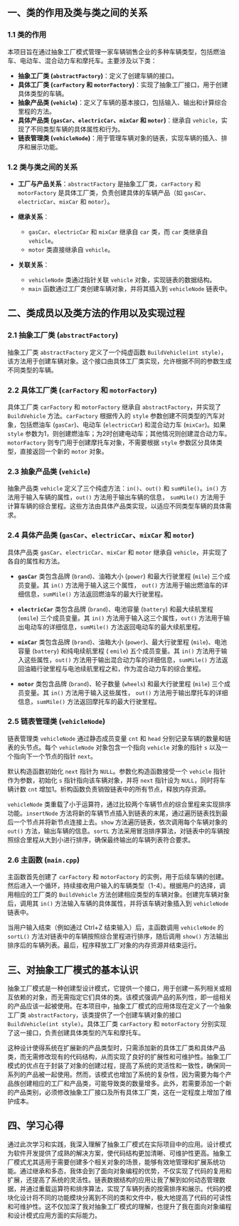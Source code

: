 ## 一、类的作用及类与类之间的关系

### 1.1 类的作用

本项目旨在通过抽象工厂模式管理一家车辆销售企业的多种车辆类型，包括燃油车、电动车、混合动力车和摩托车。主要涉及以下类：

- **抽象工厂类 (`abstractFactory`)**：定义了创建车辆的接口。
- **具体工厂类 (`carFactory` 和 `motorFactory`)**：实现了抽象工厂接口，用于创建具体类型的车辆。
- **抽象产品类 (`vehicle`)**：定义了车辆的基本接口，包括输入、输出和计算综合里程的方法。
- **具体产品类 (`gasCar`、`electricCar`、`mixCar` 和 `motor`)**：继承自 `vehicle`，实现了不同类型车辆的具体属性和行为。
- **链表管理类 (`vehicleNode`)**：用于管理车辆对象的链表，实现车辆的插入、排序和展示功能。

### 1.2 类与类之间的关系

- **工厂与产品关系**：`abstractFactory` 是抽象工厂类，`carFactory` 和 `motorFactory` 是具体工厂类，负责创建具体的车辆产品（如
  `gasCar`、`electricCar`、`mixCar` 和 `motor`）。

- **继承关系**：

    - `gasCar`、`electricCar` 和 `mixCar` 继承自 `car` 类，而 `car` 类继承自 `vehicle`。
    - `motor` 类直接继承自 `vehicle`。
- **关联关系**：

    - `vehicleNode` 类通过指针关联 `vehicle` 对象，实现链表的数据结构。
    - `main` 函数通过工厂类创建车辆对象，并将其插入到 `vehicleNode` 链表中。

## 二、类成员以及类方法的作用以及实现过程

### 2.1 抽象工厂类 (`abstractFactory`)

抽象工厂类 `abstractFactory` 定义了一个纯虚函数 `BuildVehicle(int style)`，该方法用于创建车辆对象。这个接口由具体工厂类实现，允许根据不同的参数生成不同类型的车辆。

### 2.2 具体工厂类 (`carFactory` 和 `motorFactory`)

具体工厂类 `carFactory` 和 `motorFactory` 继承自 `abstractFactory`，并实现了 `BuildVehicle` 方法。`carFactory` 根据传入的
`style` 参数创建不同类型的汽车对象，包括燃油车 (`gasCar`)、电动车 (`electricCar`) 和混合动力车 (`mixCar`)。如果 `style`
参数为1，则创建燃油车；为2时创建电动车；其他情况则创建混合动力车。`motorFactory` 则专门用于创建摩托车对象，不需要根据 `style`
参数区分具体类型，直接返回一个新的 `motor` 对象。

### 2.3 抽象产品类 (`vehicle`)

抽象产品类 `vehicle` 定义了三个纯虚方法：`in()`、`out()` 和 `sumMile()`。`in()` 方法用于输入车辆的属性，`out()` 方法用于输出车辆的信息，
`sumMile()` 方法用于计算车辆的综合里程。这些方法由具体产品类实现，以适应不同类型车辆的具体需求。

### 2.4 具体产品类 (`gasCar`、`electricCar`、`mixCar` 和 `motor`)

具体产品类 `gasCar`、`electricCar`、`mixCar` 和 `motor` 继承自 `vehicle`，并实现了各自的属性和方法。

- **`gasCar`** 类包含品牌 (`brand`)、油箱大小 (`power`) 和最大行驶里程 (`mile`) 三个成员变量。其 `in()` 方法用于输入这三个属性，
  `out()` 方法用于输出燃油车的详细信息，`sumMile()` 方法返回燃油车的最大行驶里程。

- **`electricCar`** 类包含品牌 (`brand`)、电池容量 (`battery`) 和最大续航里程 (`emile`) 三个成员变量。其 `in()`
  方法用于输入这三个属性，`out()` 方法用于输出电动车的详细信息，`sumMile()` 方法返回电动车的最大续航里程。

- **`mixCar`** 类包含品牌 (`brand`)、油箱大小 (`power`)、最大行驶里程 (`mile`)、电池容量 (`battery`) 和纯电续航里程 (
  `emile`) 五个成员变量。其 `in()` 方法用于输入这些属性，`out()` 方法用于输出混合动力车的详细信息，`sumMile()`
  方法返回油箱行驶里程与电池续航里程之和，作为混合动力车的综合里程。

- **`motor`** 类包含品牌 (`brand`)、轮子数量 (`wheels`) 和最大行驶里程 (`mile`) 三个成员变量。其 `in()` 方法用于输入这些属性，
  `out()` 方法用于输出摩托车的详细信息，`sumMile()` 方法返回摩托车的最大行驶里程。

### 2.5 链表管理类 (`vehicleNode`)

链表管理类 `vehicleNode` 通过静态成员变量 `cnt` 和 `head` 分别记录车辆的数量和链表的头节点。每个 `vehicleNode` 对象包含一个指向
`vehicle` 对象的指针 `s` 以及一个指向下一个节点的指针 `next`。

默认构造函数初始化 `next` 指针为 `NULL`。参数化构造函数接受一个 `vehicle` 指针作为参数，初始化 `s` 指针指向该车辆对象，并将
`next` 指针设为 `NULL`，同时将车辆计数 `cnt` 增加1。析构函数负责销毁链表中的所有节点，释放内存资源。

`vehicleNode` 类重载了小于运算符，通过比较两个车辆节点的综合里程来实现排序功能。`insertNode`
方法将新的车辆节点插入到链表的末尾，通过遍历链表找到最后一个节点并将新节点连接上去。`show` 方法遍历链表，依次调用每个车辆对象的
`out()` 方法，输出车辆的信息。`sortL` 方法采用冒泡排序算法，对链表中的车辆按照综合里程从大到小进行排序，确保最终输出的车辆列表符合要求。

### 2.6 主函数 (`main.cpp`)

主函数首先创建了 `carFactory` 和 `motorFactory` 的实例，用于后续车辆的创建。然后进入一个循环，持续接收用户输入的车辆类型（1-4）。根据用户的选择，调用相应的工厂类的
`BuildVehicle` 方法创建相应类型的车辆对象。创建完车辆对象后，调用其 `in()` 方法输入车辆的具体属性，并将该车辆对象插入到
`vehicleNode` 链表中。

当用户输入结束（例如通过 Ctrl+Z 结束输入）后，主函数调用 `vehicleNode` 的 `sortL()` 方法对链表中的车辆按照综合里程进行排序，随后调用
`show()` 方法输出排序后的车辆列表。最后，程序释放工厂对象的内存资源并结束运行。

## 三、对抽象工厂模式的基本认识

抽象工厂模式是一种创建型设计模式，它提供一个接口，用于创建一系列相关或相互依赖的对象，而无需指定它们具体的类。该模式强调产品的系列性，即一组相关的产品应该一起被使用。在本项目中，抽象工厂模式的应用体现在定义了一个抽象工厂类
`abstractFactory`，该类提供了一个创建车辆对象的接口 `BuildVehicle(int style)`。具体工厂类 `carFactory` 和 `motorFactory`
分别实现了这一接口，负责创建具体类型的汽车和摩托车。

这种设计使得系统在扩展新的产品类型时，只需添加新的具体工厂类和具体产品类，而无需修改现有的代码结构，从而实现了良好的扩展性和可维护性。抽象工厂模式的优点在于封装了对象的创建过程，提高了系统的灵活性和一致性，确保同一系列的产品被一起使用。然而，该模式也增加了系统的复杂性，因为需要为每个产品族创建相应的工厂和产品类，可能导致类的数量增多。此外，若需要添加一个新的产品类别，必须修改抽象工厂接口及所有具体工厂类，这在一定程度上增加了维护成本。

## 四、学习心得

通过此次学习和实践，我深入理解了抽象工厂模式在实际项目中的应用。设计模式为软件开发提供了成熟的解决方案，使代码结构更加清晰、可维护性更高。抽象工厂模式尤其适用于需要创建多个相关对象的场景，能够有效地管理和扩展系统功能。通过继承和多态，我体会到了面向对象编程的优势，不仅实现了代码的复用和扩展，还提高了系统的灵活性。链表数据结构的应用让我了解到如何动态管理数据，并通过重载运算符和排序算法，实现了车辆列表的按需排序和展示。代码的模块化设计将不同的功能模块分离到不同的类和文件中，极大地提高了代码的可读性和可维护性。这不仅加深了我对抽象工厂模式的理解，也提升了我在面向对象编程和设计模式应用方面的实际能力。